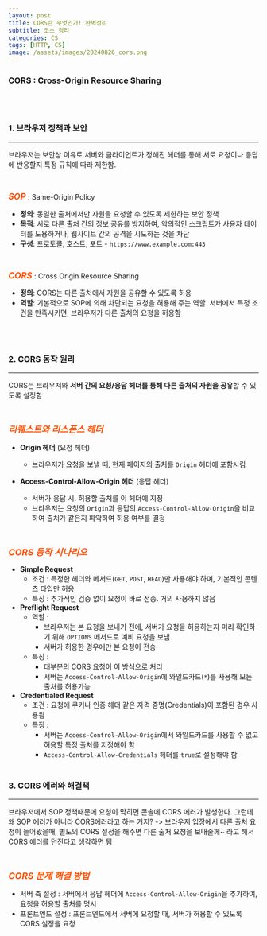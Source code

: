 ```yaml
---
layout: post
title: CORS란 무엇인가! 완벽정리
subtitle: 코스 정리
categories: CS
tags: [HTTP, CS]
image: /assets/images/20240826_cors.png
---
```


### CORS : Cross-Origin Resource Sharing

<br/>
<br/>

### 1. 브라우저 정책과 보안

---

브라우저는 보안상 이유로 서버와 클라이언트가 정해진 헤더를 통해 서로 요청이나 응답에 반응할지 특정 규칙에 따라 제한함.

<br/>

<em style='font-size: 17px; color: #ff5100; font-weight: bold;'>SOP</em> : Same-Origin Policy

- **정의**: 동일한 출처에서만 자원을 요청할 수 있도록 제한하는 보안 정책
- **목적**: 서로 다른 출처 간의 정보 공유를 방지하여, 악의적인 스크립트가 사용자 데이터를 도용하거나, 웹사이트 간의 공격을 시도하는 것을 차단
- **구성**: 프로토콜, 호스트, 포트 - `https://www.example.com:443`

<br/>

<em style='font-size: 17px; color: #ff5100; font-weight: bold;'>CORS</em> : Cross Origin Resource Sharing

- **정의**: CORS는 다른 출처에서 자원을 공유할 수 있도록 허용
- **역할**: 기본적으로 SOP에 의해 차단되는 요청을 허용해 주는 역할.
  서버에서 특정 조건을 만족시키면, 브라우저가 다른 출처의 요청을 허용함

<br/>
<br/>

### 2. CORS 동작 원리

---

CORS는 브라우저와 **서버 간의 요청/응답 헤더를 통해 다른 출처의 자원을 공유**할 수 있도록 설정함

<br/>

<em style='font-size: 18px; color: #ff5100; font-weight: bold;'>리퀘스트와 리스폰스 헤더</em>

- **Origin 헤더** (요청 헤더)
  - 브라우저가 요청을 보낼 때, 현재 페이지의 출처를 `Origin` 헤더에 포함시킴
- **Access-Control-Allow-Origin 헤더** (응답 헤더)

  - 서버가 응답 시, 허용할 출처를 이 헤더에 지정
  - 브라우저는 요청의 `Origin`과 응답의 `Access-Control-Allow-Origin`을 비교하여 출처가 같은지 파악하여 허용 여부를 결정

<br/>

<em style='font-size: 18px; color: #ff5100; font-weight: bold;'>CORS 동작 시나리오</em>

- **Simple Request**
  - 조건 : 특정한 헤더와 메서드(`GET`, `POST`, `HEAD`)만 사용해야 하며, 기본적인 콘텐츠 타입만 허용
  - 특징 : 추가적인 검증 없이 요청이 바로 전송. 거의 사용하지 않음
- **Preflight Request**
  - 역할 :
    - 브라우저는 본 요청을 보내기 전에, 서버가 요청을 허용하는지 미리 확인하기 위해 `OPTIONS` 메서드로 예비 요청을 보냄.
    - 서버가 허용한 경우에만 본 요청이 전송
  - 특징 :
    - 대부분의 CORS 요청이 이 방식으로 처리
    - 서버는 `Access-Control-Allow-Origin`에 와일드카드(`*`)를 사용해 모든 출처를 허용가능
- **Credentialed Request**
  - 조건 : 요청에 쿠키나 인증 헤더 같은 자격 증명(Credentials)이 포함된 경우 사용됨
  - 특징 :
    - 서버는 `Access-Control-Allow-Origin`에서 와일드카드를 사용할 수 없고 허용할 특정 출처를 지정해야 함
    - `Access-Control-Allow-Credentials` 헤더를 `true`로 설정해야 함
      <br/>
      <br/>

### 3. CORS 에러와 해결책

---

브라우저에서 SOP 정책때문에 요청이 막히면 콘솔에 CORS 에러가 발생한다. 그런데 왜 SOP 에러가 아니라 CORS에러라고 하는 거지?
-> 브라우저 입장에서 다른 출처 요청이 들어왔을때, 별도의 CORS 설정을 해주면
다른 출처 요청을 보내줄께~ 라고 해서 CORS 에러를 던진다고 생각하면 됨

<br/>

<em style='font-size: 18px; color: #ff5100; font-weight: bold;'>CORS 문제 해결 방법</em>

- 서버 측 설정 : 서버에서 응답 헤더에 `Access-Control-Allow-Origin`을 추가하여, 요청을 허용할 출처를 명시
- 프론트엔드 설정 : 프론트엔드에서 서버에 요청할 때, 서버가 허용할 수 있도록 CORS 설정을 요청
